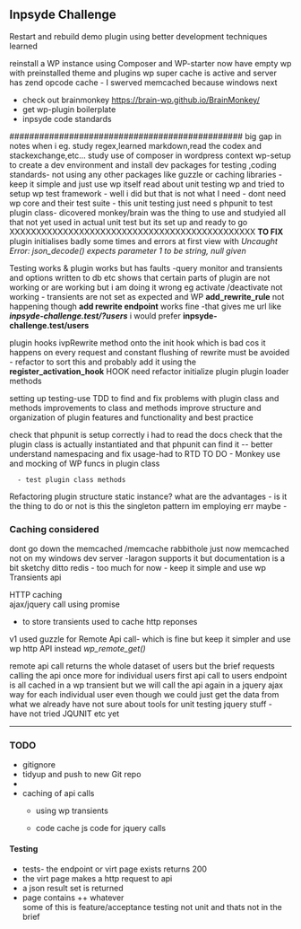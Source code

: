 ## Inpsyde Challenge


Restart and rebuild demo plugin using better development techniques learned

reinstall  a WP instance using Composer and WP-starter
now have empty wp with preinstalled theme  and plugins
wp super cache is active and server has zend opcode cache - I swerved memcached because windows 
next 
* check out brainmonkey  https://brain-wp.github.io/BrainMonkey/
* get wp-plugin boilerplate
* inpsyde code standards 


###############################################
big gap in notes  when i eg.
study regex,learned markdown,read the codex and stackexchange,etc...
study use of composer in wordpress context
 wp-setup to create a dev environment and install   dev packages  for testing ,coding standards- not using any other packages like guzzle or caching  libraries -keep it simple and just use wp itself
read about unit testing wp and tried to setup wp test framework - well i did but that is not what I need - dont need wp core and their test suite - this unit testing just need s phpunit to test plugin class- dicovered monkey/brain was the thing to use and studyied all that not yet used in actual unit test but its set up and ready to go
XXXXXXXXXXXXXXXXXXXXXXXXXXXXXXXXXXXXXXXXXXXXXX
**TO FIX** plugin initialises badly some times and errors at first view with 
*Uncaught Error: json_decode() expects parameter 1 to be string, null given*


Testing works & plugin works but has faults  -query monitor and transients and options written to db
etc shows that certain parts of plugin are not working or are working but i am doing it wrong
eg activate /deactivate not working - transients are not set as expected and WP **add_rewrite_rule** not happening   though **add rewrite endpoint** works fine -that  gives me url  like  ***inpsyde-challenge.test/?users***
i would prefer **inpsyde-challenge.test/users**

plugin hooks ivpRewrite method onto the init hook  which is bad cos it happens on every request and constant flushing of rewrite must be avoided  - refactor to  sort this and probably add it using
the **register_activation_hook** HOOK 
need refactor   initialize plugin    plugin loader methods


setting up testing-use TDD to find and fix problems with plugin class and methods
improvements to  class and methods improve structure and organization of plugin  features and functionality  and best practice

check that phpunit is setup correctly
   i had to read the docs 
check that the plugin class is actually instantiated and that phpunit can find it
-- better understand namespacing  and fix usage-had to RTD
TO DO - Monkey use and mocking of WP funcs in plugin class

      - test plugin class methods

Refactoring plugin structure
static instance? what are the advantages - is it the thing to do or not is this the singleton pattern im employing err maybe -
 





### Caching considered
dont go down the memcached /memcache  rabbithole  just now
memcached not on my windows dev server -laragon supports it but documentation is a bit sketchy
ditto redis - too much for now -
keep it simple and use wp Transients api
 
HTTP caching   
ajax/jquery call using promise

-  to store transients used to cache http reponses
 
v1 used guzzle for Remote Api call- which is fine  but 
keep it simpler  and use wp http API  instead
*wp_remote_get()*

remote api call returns the whole dataset of users
but the brief requests  calling the api once more  for individual users
first  api call to users endpoint is all cached in a  wp transient 
 but we will call the api again in a jquery ajax way  for each individual user even though we could just get the data from what we already have
 not sure about tools for unit testing  jquery stuff - have not tried JQUNIT etc yet

_________

### TODO
* gitignore
* tidyup and push to new Git repo
*  
* caching of api calls  
     * using wp transients
     
     * code cache js code for jquery  calls
                                   
 

 

 
   

 
 
#### Testing
 

* tests- the endpoint or virt page exists returns 200
* the virt page makes a http request to api
* a json result set  is returned
* page contains ++ whatever  
some of this is feature/acceptance testing not unit and thats not in the brief
 
